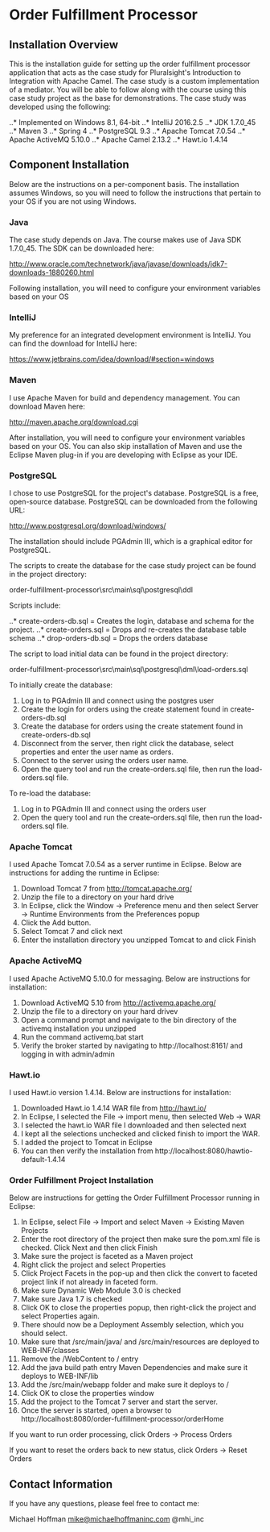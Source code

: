 # Order Fulfillment Processor

## Installation Overview

This is the installation guide for setting up the order fulfillment processor application that acts as the case study for 
Pluralsight's Introduction to Integration with Apache Camel. The case study is a custom implementation of a mediator. You 
will be able to follow along with the course using this case study project as the base for demonstrations. The case study 
was developed using the following:

..* Implemented on Windows 8.1, 64-bit
..* IntelliJ 2016.2.5
..* JDK 1.7.0_45
..* Maven 3
..* Spring 4
..* PostgreSQL 9.3
..* Apache Tomcat 7.0.54
..* Apache ActiveMQ 5.10.0
..* Apache Camel 2.13.2
..* Hawt.io 1.4.14

## Component Installation

Below are the instructions on a per-component basis. The installation assumes Windows, so you will need to follow the instructions 
that pertain to your OS if you are not using Windows.

### Java

The case study depends on Java. The course makes use of Java SDK 1.7.0_45. The SDK can be downloaded here:

   http://www.oracle.com/technetwork/java/javase/downloads/jdk7-downloads-1880260.html

Following installation, you will need to configure your environment variables based on your OS

### IntelliJ

My preference for an integrated development environment is IntelliJ. You can 
find the download for IntelliJ here:

   https://www.jetbrains.com/idea/download/#section=windows
   

### Maven

I use Apache Maven for build and dependency management. You can download Maven here:

   http://maven.apache.org/download.cgi

After installation, you will need to configure your environment variables based on your OS. You can also skip installation of 
Maven and use the Eclipse Maven plug-in if you are developing with Eclipse as your IDE.

### PostgreSQL

I chose to use PostgreSQL for the project's database. PostgreSQL is a free, open-source database. PostgreSQL can be 
downloaded from the following URL:

   http://www.postgresql.org/download/windows/

The installation should include PGAdmin III, which is a graphical editor for PostgreSQL.

The scripts to create the database for the case study project can be found in the project directory:

   order-fulfillment-processor\src\main\sql\postgresql\ddl

Scripts include:

..* create-orders-db.sql = Creates the login, database and schema for the project.
..* create-orders.sql = Drops and re-creates the database table schema
..* drop-orders-db.sql = Drops the orders database

The script to load initial data can be found in the project directory:

   order-fulfillment-processor\src\main\sql\postgresql\dml\load-orders.sql
	
To initially create the database:

1. Log in to PGAdmin III and connect using the postgres user
2. Create the login for orders using the create statement found in create-orders-db.sql
3. Create the database for orders using the create statement found in create-orders-db.sql
4. Disconnect from the server, then right click the database, select properties and enter the user name as orders.
5. Connect to the server using the orders user name. 
6. Open the query tool and run the create-orders.sql file, then run the load-orders.sql file.

To re-load the database:

1. Log in to PGAdmin III and connect using the orders user
2. Open the query tool and run the create-orders.sql file, then run the load-orders.sql file.
	
### Apache Tomcat

I used Apache Tomcat 7.0.54 as a server runtime in Eclipse. Below are instructions for adding the runtime in Eclipse:

1. Download Tomcat 7 from http://tomcat.apache.org/
2. Unzip the file to a directory on your hard drive
3. In Eclipse, click the Window -> Preference menu and then select Server -> Runtime Environments from the Preferences popup
4. Click the Add button.
5. Select Tomcat 7 and click next
6. Enter the installation directory you unzipped Tomcat to and click Finish

### Apache ActiveMQ

I used Apache ActiveMQ 5.10.0 for messaging. Below are instructions for installation:

1. Download ActiveMQ 5.10 from http://activemq.apache.org/
2. Unzip the file to a directory on your hard drivev
3. Open a command prompt and navigate to the bin directory of the activemq installation you unzipped
4. Run the command activemq.bat start
5. Verify the broker started by navigating to http://localhost:8161/ and logging in with admin/admin

### Hawt.io

I used Hawt.io version 1.4.14. Below are instructions for installation:

1. Downloaded Hawt.io 1.4.14 WAR file from http://hawt.io/
2. In Eclipse, I selected the File -> import menu, then selected Web -> WAR
3. I selected the hawt.io WAR file I downloaded and then selected next
4. I kept all the selections unchecked and clicked finish to import the WAR.
5. I added the project to Tomcat in Eclipse
6. You can then verify the installation from http://localhost:8080/hawtio-default-1.4.14

### Order Fulfillment Project Installation

Below are instructions for getting the Order Fulfillment Processor running in Eclipse:

1. In Eclipse, select File -> Import and select Maven -> Existing Maven Projects
2. Enter the root directory of the project then make sure the pom.xml file is checked. Click Next and then click Finish
3. Make sure the project is faceted as a Maven project
4. Right click the project and select Properties
5. Click Project Facets in the pop-up and then click the convert to faceted project link if not already in faceted form.
6. Make sure Dynamic Web Module 3.0 is checked
7. Make sure Java 1.7 is checked
8. Click OK to close the properties popup, then right-click the project and select Properties again. 
9. There should now be a Deployment Assembly selection, which you should select.
10. Make sure that /src/main/java/ and /src/main/resources are deployed to WEB-INF/classes
11. Remove the /WebContent to / entry
12. Add the java build path entry Maven Dependencies and make sure it deploys to WEB-INF/lib
13. Add the /src/main/webapp folder and make sure it deploys to /
14. Click OK to close the properties window
15. Add the project to the Tomcat 7 server and start the server.
16. Once the server is started, open a browser to http://localhost:8080/order-fulfillment-processor/orderHome

If you want to run order processing, click Orders -> Process Orders

If you want to reset the orders back to new status, click Orders -> Reset Orders

## Contact Information

If you have any questions, please feel free to contact me:

Michael Hoffman
mike@michaelhoffmaninc.com
@mhi_inc